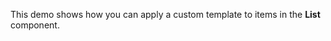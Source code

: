 This demo shows how you can apply a&nbsp;custom template to&nbsp;items in&nbsp;the **List** component.